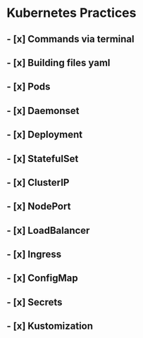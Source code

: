# Kubernetes Practices
## - [x] Commands via terminal
## - [x] Building files yaml
## - [x] Pods
## - [x] Daemonset
## - [x] Deployment
## - [x] StatefulSet
## - [x] ClusterIP
## - [x] NodePort
## - [x] LoadBalancer
## - [x] Ingress
## - [x] ConfigMap
## - [x] Secrets
## - [x] Kustomization
